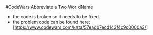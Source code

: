 #CodeWars Abbreviate a Two Wor dName
* the code is broken so it needs to be fixed.
* the problem code can be found here: [https://www.codewars.com/kata/57eadb7ecd143f4c9c0000a3/]